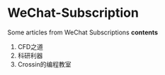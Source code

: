 # WeChat-Subscription
Some articles from WeChat Subscriptions
**contents**
1. CFD之道
2. 科研利器
3. Crossin的编程教室
